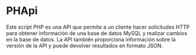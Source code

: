 # PHApi
Este script PHP es una API que permite a un cliente hacer solicitudes HTTP para obtener información de una base de datos MySQL y realizar cambios en la base de datos. La API también proporciona información sobre la versión de la API y puede devolver resultados en formato JSON.
